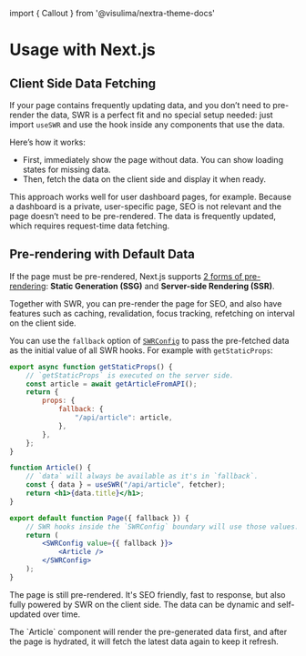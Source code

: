 import { Callout } from '@visulima/nextra-theme-docs'

# Usage with Next.js

## Client Side Data Fetching

If your page contains frequently updating data, and you don’t need to pre-render the data, SWR is a perfect fit and no special setup needed: just import `useSWR` and use the hook inside any components that use the data.

Here’s how it works:

-   First, immediately show the page without data. You can show loading states for missing data.
-   Then, fetch the data on the client side and display it when ready.

This approach works well for user dashboard pages, for example. Because a dashboard is a private, user-specific page, SEO is not relevant and the page doesn’t need to be pre-rendered. The data is frequently updated, which requires request-time data fetching.

## Pre-rendering with Default Data

If the page must be pre-rendered, Next.js supports [2 forms of pre-rendering](https://nextjs.org/docs/basic-features/data-fetching):
**Static Generation (SSG)** and **Server-side Rendering (SSR)**.

Together with SWR, you can pre-render the page for SEO, and also have features such as caching, revalidation, focus tracking, refetching on interval on the client side.

You can use the `fallback` option of [`SWRConfig`](/docs/global-configuration) to pass the pre-fetched data as the initial value of all SWR hooks.
For example with `getStaticProps`:

```jsx
export async function getStaticProps() {
    // `getStaticProps` is executed on the server side.
    const article = await getArticleFromAPI();
    return {
        props: {
            fallback: {
                "/api/article": article,
            },
        },
    };
}

function Article() {
    // `data` will always be available as it's in `fallback`.
    const { data } = useSWR("/api/article", fetcher);
    return <h1>{data.title}</h1>;
}

export default function Page({ fallback }) {
    // SWR hooks inside the `SWRConfig` boundary will use those values.
    return (
        <SWRConfig value={{ fallback }}>
            <Article />
        </SWRConfig>
    );
}
```

The page is still pre-rendered. It's SEO friendly, fast to response, but also fully powered by SWR on the client side. The data can be dynamic and self-updated over time.

<Callout emoji="💡">
  The `Article` component will render the pre-generated data first, and after the page is hydrated, it will fetch the latest data again to keep it refresh.
</Callout>
